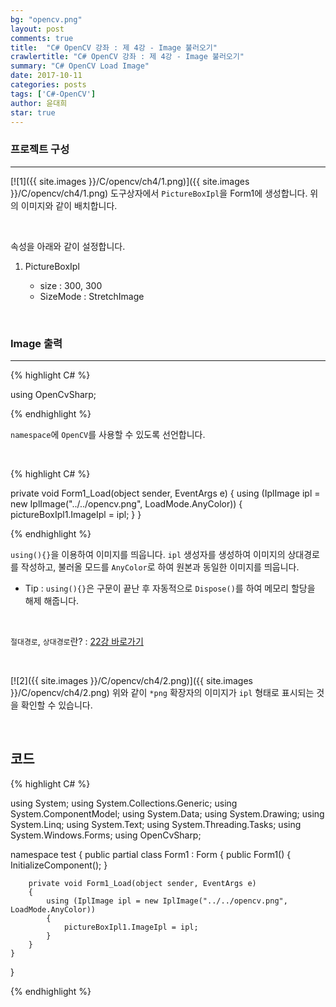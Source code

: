 ```yaml
---
bg: "opencv.png"
layout: post
comments: true
title:  "C# OpenCV 강좌 : 제 4강 - Image 불러오기"
crawlertitle: "C# OpenCV 강좌 : 제 4강 - Image 불러오기"
summary: "C# OpenCV Load Image"
date: 2017-10-11
categories: posts
tags: ['C#-OpenCV']
author: 윤대희
star: true
---
```


### 프로젝트 구성 ###
----------
[![1]({{ site.images }}/C/opencv/ch4/1.png)]({{ site.images }}/C/opencv/ch4/1.png)
도구상자에서 `PictureBoxIpl`을 Form1에 생성합니다. 위의 이미지와 같이 배치합니다.

<br>

속성을 아래와 같이 설정합니다.

1. PictureBoxIpl


    * size : 300, 300
    * SizeMode : StretchImage


<br>

### Image 출력 ###
----------

{% highlight C# %}

using OpenCvSharp;

{% endhighlight %}

`namespace`에 `OpenCV`를 사용할 수 있도록 선언합니다.

<br>

{% highlight C# %}

private void Form1_Load(object sender, EventArgs e)
{
    using (IplImage ipl = new IplImage("../../opencv.png", LoadMode.AnyColor))
    { 
        pictureBoxIpl1.ImageIpl = ipl;
    } 
}

{% endhighlight %}

`using(){}`을 이용하여 이미지를 띄웁니다. `ipl` 생성자를 생성하여 이미지의 상대경로를 작성하고, 불러올 모드를 `AnyColor`로 하여 원본과 동일한 이미지를 띄웁니다.

* Tip : `using(){}`은 구문이 끝난 후 자동적으로 `Dispose()`를 하여 메모리 할당을 해제 해줍니다.

<br>

`절대경로`, `상대경로`란? : [22강 바로가기][22강]

<br>

[![2]({{ site.images }}/C/opencv/ch4/2.png)]({{ site.images }}/C/opencv/ch4/2.png)
위와 같이 `*png` 확장자의 이미지가 `ipl` 형태로 표시되는 것을 확인할 수 있습니다.

<br>

## 코드 ##
{% highlight C# %}

using System;
using System.Collections.Generic;
using System.ComponentModel;
using System.Data;
using System.Drawing;
using System.Linq;
using System.Text;
using System.Threading.Tasks;
using System.Windows.Forms;
using OpenCvSharp;

namespace test
{
    public partial class Form1 : Form
    {
        public Form1()
        {
            InitializeComponent();
        }

        private void Form1_Load(object sender, EventArgs e)
        {
            using (IplImage ipl = new IplImage("../../opencv.png", LoadMode.AnyColor))
            { 
                pictureBoxIpl1.ImageIpl = ipl;
            } 
        }
    }
}
                   
{% endhighlight %}

[22강]: https://076923.github.io/posts/C-22/


